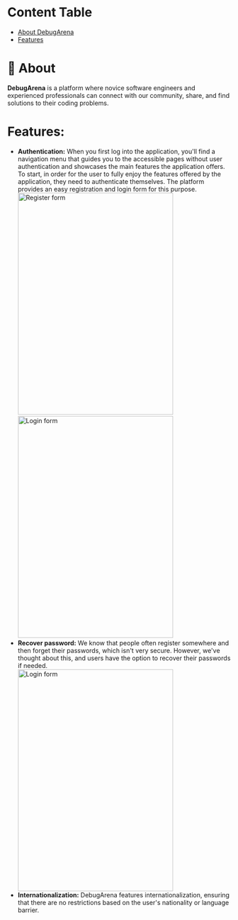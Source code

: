 # Content Table
<ul>
  <li><a href="https://github.com/StefanHristov1997/DebugArena?tab=readme-ov-file#-about">About DebugArena</a></li>
   <li><a href="https://github.com/StefanHristov1997/DebugArena?tab=readme-ov-file#-about">Features</a></li>
</ul>

# 🚀 About

<strong>DebugArena</strong> is a platform where novice software engineers and experienced professionals can connect with our community, share, and find solutions to their coding problems.

# Features:
<ul>
  <li><strong>Authentication:</strong> When you first log into the application, you'll find a navigation menu that guides you to the accessible pages without user authentication and showcases the main features the 
      application offers. To start, in order for the user to fully enjoy the features offered by the application, they need to authenticate themselves. The platform provides an easy registration and login form for this 
     purpose.
    <img src="https://github.com/user-attachments/assets/9889f194-9ba8-4af8-a879-9bad7adb414b" alt="Register form" width="350px" height="500px">
    <img src="https://github.com/user-attachments/assets/c528b3a5-4eeb-472b-8453-03976b4165df" alt="Login form" width="350px" height="500px">
  </li>
    
<Li><strong>Recover password:</strong> We know that people often register somewhere and then forget their passwords, which isn't very secure. However, we've thought about this, and users have the option to recover their 
    passwords if needed.
</Li>
  <img src="https://github.com/user-attachments/assets/34f4d686-40d5-470b-badc-31a7c2e2d7ad" alt="Login form" width="350px" height="500px">
  
  <li><strong>Internationalization:</strong> DebugArena features internationalization, ensuring that there are no restrictions based on the user's nationality or language barrier.</li>
  
</ul>
